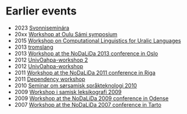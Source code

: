 
Earlier events
==============

- 2023 [Svonniseminára](https://giellatekno.uit.no/conf/svonni/Program.html)
- 20xx [Workshop at Oulu Sámi symposium](https://giellatekno.uit.no/courses/korp/KorpOulu.html)
- 2015 [Workshop on Computational Linguistics for Uralic Languages](https://gtweb.uit.no/iwclul2015/)
- 2013 [tromslang](http://en.uit.no/tavla/artikkel/320146/tromso_international_conference_on_language_diver)
- 2013 [Workshop at the NoDaLiDa 2013 conference in Oslo](https://giellatekno.uit.no/cg/13/index.html)
- 2012 [UnivOahpa-workshop 2](https://giellatekno.uit.no/univOahpa/08_2012/index.html)
- 2012 [UnivOahpa-workshop](https://giellatekno.uit.no/univOahpa/02_2012/index.html)
- 2011 [Workshop at the NoDaLiDa 2011 conference in Riga](https://giellatekno.uit.no/cg/11/index.html)
- 2011 [Dependency workshop](https://giellatekno.uit.no/cg/dep11/index.html)
- 2010 [Seminar om sørsamisk språkteknologi 2010](https://giellatekno.uit.no/conf/sma10/index.html)
- 2009 [Workshop i samisk leksikografi 2009](https://giellatekno.uit.no/conf/lex09/index.html)
- 2009 [Workshop at the NoDaLiDa 2009 conference in Odense](https://giellatekno.uit.no/cg/09/index.html)
- 2007 [Workshop at the NoDaLiDa 2007 conference in Tarto](https://giellatekno.uit.no/cg/ee07/index.html)


